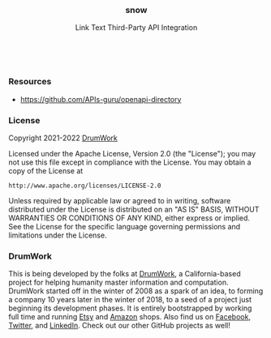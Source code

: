 
<br/>
<br/>
<br/>
<br/>
<br/>
<br/>
<br/>

<h3 align='center'>snow</h3>
<p align='center'>
  Link Text Third-Party API Integration
</p>

<br/>
<br/>
<br/>

### Resources

- https://github.com/APIs-guru/openapi-directory

### License

Copyright 2021-2022 <a href='https://drum.work'>DrumWork</a>

Licensed under the Apache License, Version 2.0 (the "License");
you may not use this file except in compliance with the License.
You may obtain a copy of the License at

    http://www.apache.org/licenses/LICENSE-2.0

Unless required by applicable law or agreed to in writing, software
distributed under the License is distributed on an "AS IS" BASIS,
WITHOUT WARRANTIES OR CONDITIONS OF ANY KIND, either express or implied.
See the License for the specific language governing permissions and
limitations under the License.

### DrumWork

This is being developed by the folks at [DrumWork](https://drum.work), a California-based project for helping humanity master information and computation. DrumWork started off in the winter of 2008 as a spark of an idea, to forming a company 10 years later in the winter of 2018, to a seed of a project just beginning its development phases. It is entirely bootstrapped by working full time and running [Etsy](https://etsy.com/shop/mountbuild) and [Amazon](https://www.amazon.com/s?rh=p_27%3AMount+Build) shops. Also find us on [Facebook](https://www.facebook.com/drumworkteam), [Twitter](https://twitter.com/drumworkteam), and [LinkedIn](https://www.linkedin.com/company/drumworkteam). Check out our other GitHub projects as well!

